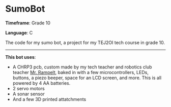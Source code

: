 # SumoBot
**Timeframe**: Grade 10

**Language**: C

The code for my sumo bot, a project for my TEJ2OI tech course in grade 10.

---
**This bot uses**:

* A CHRP3 pcb, custom made by my tech teacher and robotics club teacher [Mr. Rampelt](https://www.siriusmicro.com/index.html), baked in with a few microcontrollers, LEDs, buttons, a piezo beeper, space for an LCD screen, and more. This is all powered by 4 AA batteries.
* 2 servo motors
* A sonar sensor
* And a few 3D printed attatchments
